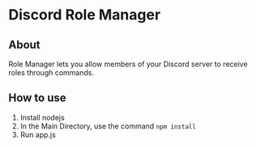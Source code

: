 # Discord Role Manager

## About

Role Manager lets you allow members of your Discord server to receive roles through commands.

## How to use

1. Install nodejs
2. In the Main Directory, use the command `npm install`
3. Run app.js
